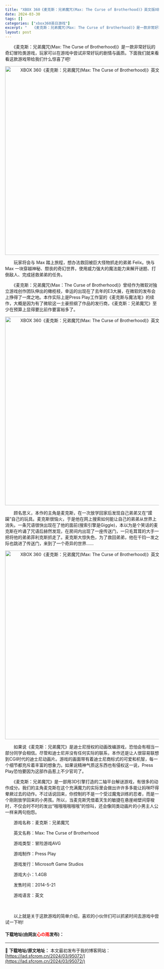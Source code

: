 ```yaml
---
title: "XBOX 360《麦克斯：兄弟魔咒(Max: The Curse of Brotherhood)》英文版XBLA下载"
date: 2024-03-30
tags: []
categories: ["xbox360英日游戏"]
excerpt: "　　《麦克斯：兄弟魔咒(Max: The Curse of Brotherhood)》是一款非常好玩的奇幻冒险类游戏，玩家可以在游戏中尝试非常好玩的剧情与画质。下面我们就来看看这款游戏带给我们什么惊喜了吧! 　　玩家将会与 Max 踏上旅程，想办法救回被巨大怪物抓走的弟弟 Felix。快与 Max &hellip;"
layout: post
---
```


 <p>　　《麦克斯：兄弟魔咒(Max: The Curse of Brotherhood)》是一款非常好玩的奇幻冒险类游戏，玩家可以在游戏中尝试非常好玩的剧情与画质。下面我们就来看看这款游戏带给我们什么惊喜了吧!</p> <p align="center"><img align="" src="https://lad.sfcrom.cn/wp-content/uploads/2024/03/20240330_6607dc7e928b4.webp" style="border-width: 0px; border-style: solid; width: 618px;" alt="XBOX 360《麦克斯：兄弟魔咒(Max: The Curse of Brotherhood)》英文版XBLA下载" /></p> <p>　　玩家将会与 Max 踏上旅程，想办法救回被巨大怪物抓走的弟弟 Felix。快与 Max 一块穿越神秘、颓丧的奇幻世界，使用威力强大的魔法能力来解开谜题、打倒敌人、完成拯救弟弟的任务。</p> <p>　　《麦克斯：兄弟魔咒(Max：The Curse of Brotherhood)》曾经作为微软对独立游戏创作团队伸出的橄榄枝，幸运的出现在了去年的E3大展，在微软的发布会上挣得了一席之地。本作实际上是Press Play工作室的《麦克斯与魔法笔》的续作，大概是因为有了微软这一土豪担纲了作品的发行商，《麦克斯：兄弟魔咒》至少在预算上显得要比前作要富裕多了。</p> <p align="center"><img align="" src="https://lad.sfcrom.cn/wp-content/uploads/2024/03/20240330_6607dc7f545ca.webp" style="border-width: 0px; border-style: solid; width: 618px;" alt="XBOX 360《麦克斯：兄弟魔咒(Max: The Curse of Brotherhood)》英文版XBLA下载" /></p> <p>　　顾名思义，本作的主角是麦克斯，在一次放学回家后发现自己弟弟又在&ldquo;蹂躏&rdquo;自己的玩具。麦克斯很恼火，于是他在网上搜索如何能让自己的弟弟从世界上消失。一条咒语很快出现在了他的面前(搜索引擎是Giggle)，本以为是个笑话的麦克斯在吟诵了咒语后赫然发现，在房间内出现了一座传送门，一只毛茸茸的大手一把将他的弟弟菲利克斯抓走了。麦克斯大惊失色，为了救回弟弟，他在千钧一发之际也跳进了传送门，来到了一个奇异的世界&hellip;&hellip;</p> <p align="center"><img align="" src="https://lad.sfcrom.cn/wp-content/uploads/2024/03/20240330_6607dc800ae13.webp" style="border-width: 0px; border-style: solid; width: 618px;" alt="XBOX 360《麦克斯：兄弟魔咒(Max: The Curse of Brotherhood)》英文版XBLA下载" /></p> <p>　　如果说《麦克斯：兄弟魔咒》是迪士尼授权的动画改编游戏，恐怕会有相当一部分同学会相信。尽管和迪士尼并没有任何实际的联系，本作还是让人很容易联想到CGI时代的迪士尼动画片。游戏的画面带有着迪士尼商标式的可爱和机智，每一个细节都充斥着丰富的想象力。如果说精神气质这东西也有侵权这一说，Press Play恐怕要因为这部作品惹上不少官司了。</p> <p>　　《麦克斯：兄弟魔咒》是一部用3D引擎打造的二轴平台解谜游戏，有很多的动作成分。我们的主角麦克斯在这个充满魔力的实际里会做出许许多多能让妈咪吓得晕厥过去的动作。不过话说回来，你控制的不是一个受过魔鬼训练的忍者，而是一个刚刚放学回来的小男孩。所以，当麦克斯凭借着天生的敏捷在悬崖峭壁间穿梭时，不仅会时不时的发出&ldquo;哦哦哦哦哦哦&rdquo;的惊叫，还会像同类动画片的小男主人公一样来两句抱怨。</p> <p>　　游戏名称：麦克斯：兄弟魔咒</p> <p>　　英文名称：Max: The Curse of Brotherhood</p> <p>　　游戏类型：冒险游戏AVG</p> <p>　　游戏制作：Press Play</p> <p>　　游戏发行：Microsoft Game Studios</p> <p>　　游戏大小：1.4GB</p> <p>　　发售时间：2014-5-21</p> <p>　　游戏语言：英文</p> <p><strong>　　</strong></p> <p>　　以上就是关于这款游戏的简单介绍，喜欢的小伙伴们可以抓紧时间去游戏中尝试一下哟!</p> <p><h4>下载地址(由网友<font color="red">心の雨</font>发布)：</h4></p> 

---
📖 **下载地址/原文地址：** 本文最初发布于我的博客网站：[https://lad.sfcrom.cn/2024/03/95072/](https://lad.sfcrom.cn/2024/03/95072/)
